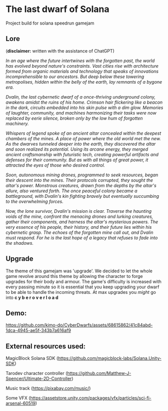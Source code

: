 # The last dwarf of Solana
Project build for solana speedrun gamejam

## Lore

(**disclaimer:** written with the assistance of ChatGPT)


_In an age where the future intertwines with the forgotten past, the world has evolved beyond nature's constraints. Vast cities rise with architecture formed from organic materials and technology that speaks of innovations incomprehensible to our ancestors. But deep below these towering metropolises, hidden within the belly of the earth, lay remnants of a bygone era._

_Dvalin, the last cybernetic dwarf of a once-thriving underground colony, awakens amidst the ruins of his home. Crimson hair flickering like a beacon in the dark, circuits embedded into his skin pulse with a dim glow. Memories of laughter, community, and machines harmonizing their tasks were now replaced by eerie silence, broken only by the low hum of forgotten machinery._

_Whispers of legend spoke of an ancient altar concealed within the deepest chambers of the mines. A place of power where the old world met the new. As the dwarves tunneled deeper into the earth, they discovered the altar and soon realized its potential. Using its arcane energy, they merged ancient craftsmanship with futuristic tech, creating powerful artifacts and defenses for their community. But as with all things of great power, it attracted the eyes of those who desired control._

_Soon, autonomous mining drones, programmed to seek resources, began their descent into the mines. Their protocols corrupted, they sought the altar's power. Monstrous creatures, drawn from the depths by the altar's allure, also ventured forth. The once peaceful colony became a battleground, with Dvalin's kin fighting bravely but eventually succumbing to the overwhelming forces._

_Now, the lone survivor, Dvalin's mission is clear. Traverse the haunting voids of the mine, confront the menacing drones and lurking creatures, gather their components, and harness the altar's mysterious powers. The very essence of his people, their history, and their future lies within his cybernetic grasp. The echoes of the forgotten mine call out, and Dvalin must respond. For he is the last hope of a legacy that refuses to fade into the shadows._

## Upgrade

The theme of this gamejam was 'upgrade'. We decided to let the whole game revolve around this theme by allowing the character to forge upgrades for their body and armour. The game's difficulty is increased with every passing minute so it is essential that you keep upgrading your dwarf to be able to handle the incoming threats. At max upgrades you _might_ go into **c y b e r o v e r l o a d**

## Demo:

https://github.com/kimo-do/CyberDwarfs/assets/68615862/41c84abd-1dca-4945-ae5f-343b7a616af9

## External resources used:

MagicBlock Solana SDK (https://github.com/magicblock-labs/Solana.Unity-SDK)

Tarodev character controller (https://github.com/Matthew-J-Spencer/Ultimate-2D-Controller)

Music track (https://pixabay.com/music/)

Some VFX (https://assetstore.unity.com/packages/vfx/particles/sci-fi-arsenal-60519)
